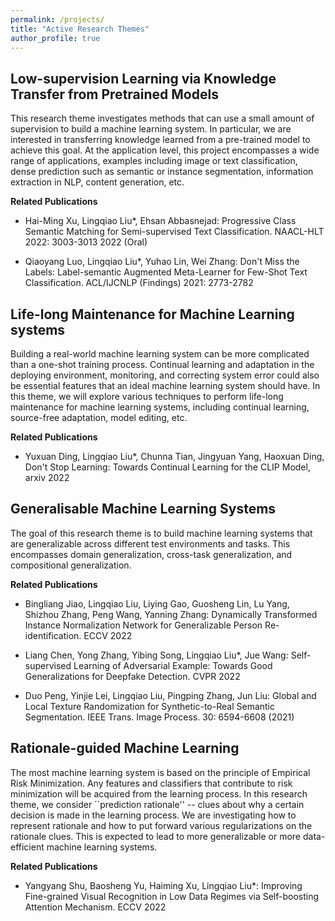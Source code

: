 ```yaml
---
permalink: /projects/
title: "Active Research Themes"
author_profile: true
---
```


## Low-supervision Learning via Knowledge Transfer from Pretrained Models
This research theme investigates methods that can use a small amount of supervision to build a machine learning system. In particular, we are interested in transferring knowledge learned from a pre-trained model to achieve this goal. At the application level, this project encompasses a wide range of applications, examples including image or text classification, dense prediction such as semantic or instance segmentation, information extraction in NLP, content generation, etc.

**Related Publications**
- Hai-Ming Xu, Lingqiao Liu*, Ehsan Abbasnejad: Progressive Class Semantic Matching for Semi-supervised Text Classification. NAACL-HLT 2022: 3003-3013 2022 (Oral) 

- Qiaoyang Luo,  Lingqiao Liu*, Yuhao Lin, Wei Zhang: Don't Miss the Labels: Label-semantic Augmented Meta-Learner for Few-Shot Text Classification. ACL/IJCNLP (Findings) 2021: 2773-2782


## Life-long Maintenance for Machine Learning systems 
Building a real-world machine learning system can be more complicated than a one-shot training process. Continual learning and adaptation in the deploying environment, monitoring, and correcting system error could also be essential features that an ideal machine learning system should have. In this theme, we will explore various techniques to perform life-long maintenance for machine learning systems, including continual learning, source-free adaptation, model editing, etc.

**Related Publications**
- Yuxuan Ding, Lingqiao Liu*, Chunna Tian, Jingyuan Yang, Haoxuan Ding, Don't Stop Learning: Towards Continual Learning for the CLIP Model, arxiv 2022

## Generalisable Machine Learning Systems
The goal of this research theme is to build machine learning systems that are generalizable across different test environments and tasks. This encompasses domain generalization, cross-task generalization, and compositional generalization.

**Related Publications**

- Bingliang Jiao, Lingqiao Liu, Liying Gao, Guosheng Lin, Lu Yang, Shizhou Zhang, Peng Wang, Yanning Zhang: Dynamically Transformed Instance Normalization Network for Generalizable Person Re-identification. ECCV 2022 

- Liang Chen, Yong Zhang, Yibing Song, Lingqiao Liu*, Jue Wang: Self-supervised Learning of Adversarial Example: Towards Good Generalizations for Deepfake Detection. CVPR 2022 

- Duo Peng, Yinjie Lei,  Lingqiao Liu, Pingping Zhang, Jun Liu: Global and Local Texture Randomization for Synthetic-to-Real Semantic Segmentation. IEEE Trans. Image Process. 30: 6594-6608 (2021)

##  Rationale-guided Machine Learning
The most machine learning system is based on the principle of Empirical Risk Minimization. Any features and classifiers that contribute to risk minimization will be acquired from the learning process. In this research theme, we consider ``prediction rationale'' -- clues about why a certain decision is made in the learning process. We are investigating how to represent rationale and how to put forward various regularizations on the rationale clues. This is expected to lead to more generalizable or more data-efficient machine learning systems.

**Related Publications**

- Yangyang Shu, Baosheng Yu, Haiming Xu, Lingqiao Liu*: Improving Fine-grained Visual Recognition in Low Data Regimes via Self-boosting Attention Mechanism. ECCV 2022 
